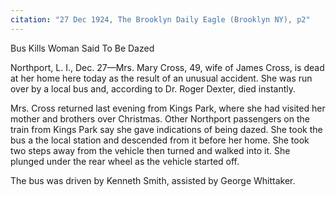 ```yaml
---
citation: "27 Dec 1924, The Brooklyn Daily Eagle (Brooklyn NY), p2"
---
```

Bus Kills Woman Said To Be Dazed

Northport, L. I., Dec. 27—Mrs. Mary Cross, 49, wife of James Cross, is dead at her home here today as the result of an unusual accident. She was run over by a local bus and, according to Dr. Roger Dexter, died instantly.

Mrs. Cross returned last evening from Kings Park, where she had visited her mother and brothers over Christmas. Other Northport passengers on the train from Kings Park say she gave indications of being dazed. She took the bus a the local station and descended from it before her home. She took two steps away from the vehicle then turned and walked into it. She plunged under the rear wheel as the vehicle started off. 

The bus was driven by Kenneth Smith, assisted by George Whittaker.

